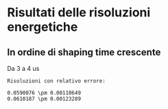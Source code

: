 # Risultati delle risoluzioni energetiche

## In ordine di shaping time crescente

Da 3 a 4 us

``` 
Risoluzioni con relativo errore: 

0.0590076 \pm 0.00110649
0.0610187 \pm 0.00123289

```
